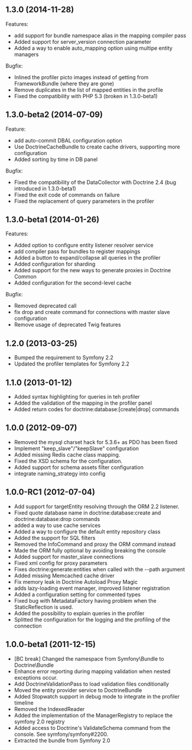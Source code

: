 ## 1.3.0 (2014-11-28)

Features:

* add support for bundle namespace alias in the mapping compiler pass
* Added support for server_version connection parameter
* Added a way to enable auto_mapping option using multipe entity managers

Bugfix:

* Inlined the profiler picto images instead of getting from FrameworkBundle (where they are gone)
* Remove duplicates in the list of mapped entities in the profile
* Fixed the compatibility with PHP 5.3 (broken in 1.3.0-beta1)

## 1.3.0-beta2 (2014-07-09)

Feature:

* add auto-commit DBAL configuration option
* Use DoctrineCacheBundle to create cache drivers, supporting more configuration
* Added sorting by time in DB panel

Bugfix:

* Fixed the compatibility of the DataCollector with Doctrine 2.4 (bug introduced in 1.3.0-beta1)
* Fixed the exit code of commands on failure
* Fixed the replacement of query parameters in the profiler

## 1.3.0-beta1 (2014-01-26)

Features:

* Added option to configure entity listener resolver service
* add compiler pass for bundles to register mappings
* Added a button to expand/collapse all queries in the profiler
* Added configuration for sharding
* Added support for the new ways to generate proxies in Doctrine Common
* Added configuration for the second-level cache

Bugfix:

* Removed deprecated call
* fix drop and create command for connections with master slave configuration
* Remove usage of deprecated Twig features

## 1.2.0 (2013-03-25)

 * Bumped the requirement to Symfony 2.2
 * Updated the profiler templates for Symfony 2.2

## 1.1.0 (2013-01-12)

 * Added syntax highlighting for queries in teh profiler
 * Added the validation of the mapping in the profiler panel
 * Added return codes for doctrine:database:[create|drop] commands

## 1.0.0 (2012-09-07)

 * Removed the mysql charset hack for 5.3.6+ as PDO has been fixed
 * Implement "keep_slave"/"keepSlave" configuration
 * Added missing Redis cache class mapping.
 * Fixed the XSD schema for the configuration.
 * Added support for schema assets filter configuration
 * integrate naming_strategy into config

## 1.0.0-RC1 (2012-07-04)

 * Add support for targetEntity resolving through the ORM 2.2 listener.
 * Fixed quote database name in doctrine:database:create and doctrine:database:drop commands
 * added a way to use cache services
 * Added a way to configure the default entity repository class
 * Added the support for SQL filters
 * Removed the InfoCommand and proxy the ORM command instead
 * Made the ORM fully optional by avoiding breaking the console
 * Added support for master_slave connections
 * Fixed xml config for proxy parameters
 * Fixes doctrine:generate:entities when called with the --path argument
 * Added missing Memcached cache driver
 * Fix memory leak in Doctrine Autoload Proxy Magic
 * adds lazy-loading event manager, improved listener registration
 * Added a configuration setting for commented types
 * Fixed bug with MetadataFactory having problem when the StaticReflection is used.
 * Added the possibility to explain queries in the profiler
 * Splitted the configuration for the logging and the profiling of the connection

## 1.0.0-beta1 (2011-12-15)

 * [BC break] Changed the namespace from Symfony\Bundle to Doctrine\Bundle
 * Enhance error reporting during mapping validation when nested exceptions occur.
 * Add DoctrineValidationPass to load validation files conditionally
 * Moved the entity provider service to DoctrineBundle
 * Added Stopwatch support in debug mode to integrate in the profiler timeline
 * Removed the IndexedReader
 * Added the implementation of the ManagerRegistry to replace the symfony 2.0 registry
 * Added access to Doctrine's ValidateSchema command from the console. See symfony/symfony#2200.
 * Extracted the bundle from Symfony 2.0
